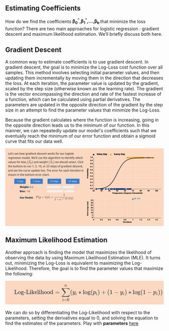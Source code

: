 ## Estimating Coefficients

How do we find the coefficients <b>β<sub>0</sub><sup>^</sup>,β<sub>1</sub><sup>^</sup>,...,β<sub>k<sub><sup>^</sup></b>​ that minimize the loss function? There are two main approaches for logistic regression : gradient descent and maximum likelihood estimation. We’ll briefly discuss both here.

## Gradient Descent

A common way to estimate coefficients is to use gradient descent. In gradient descent, the goal is to minimize the Log-Loss cost function over all samples. This method involves selecting initial parameter values, and then updating them incrementally by moving them in the direction that decreases the loss. At each iteration, the parameter value is updated by the gradient, scaled by the step size (otherwise known as the learning rate). The gradient is the vector encompassing the direction and rate of the fastest increase of a function, which can be calculated using partial derivatives. The parameters are updated in the opposite direction of the gradient by the step size in an attempt to find the parameter values that minimize the Log-Loss.


Because the gradient calculates where the function is increasing, going in the opposite direction leads us to the minimum of our function. In this manner, we can repeatedly update our model's coefficients such that we eventually reach the minimum of our error function and obtain a sigmoid curve that fits our data well.

![Alt text](assets/gd_log.png)

## Maximum Likelihood Estimation

Another approach is finding the model that maximizes the likelihood of observing the data by using Maximum Likelihood Estimation (MLE). It turns out, minimizing the Log-Loss is equivalent to maximizing the Log-Likelihood. Therefore, the goal is to find the parameter values that maximize the following: 

![Alt text](assets/loglikelihood.png)

We can do so by differentiating the Log-Likelihood with respect to the parameters, setting the derivatives equal to 0, and solving the equation to find the estimates of the parameters. Play with **parameters** [here](https://mlu-explain.github.io/logistic-regression/)



